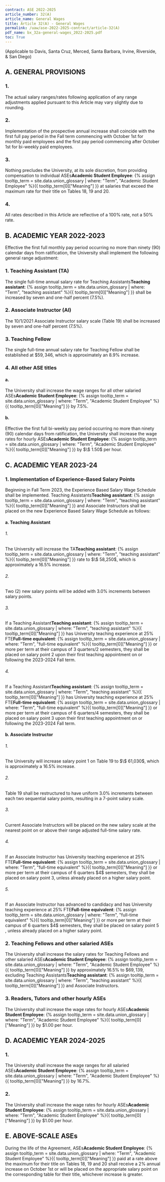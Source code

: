 ```yaml
---
contract: ASE 2022-2025
article_number: 32(A)
article_name: General Wages
title: Article 32(A) - General Wages
permalink: /uaw/ase-2022-2025-contract/article-32(A)
pdf_name: bx_32a-general-wages_2022-2025.pdf
toc: True
---
```


(Applicable to Davis, Santa Cruz, Merced, Santa Barbara, Irvine, Riverside, & San Diego) 

<div class="lvl2"><h2>A. GENERAL PROVISIONS</h2>
<div class="lvl3"><h3 class="inline-header">1.</h3> The actual salary ranges/rates following application of any range adjustments applied pursuant to this Article may vary slightly due to rounding.
</div><!-- End of level 3: 1.-->
<div class="lvl3"><h3 class="inline-header">2.</h3> Implementation of the prospective annual increase shall coincide with the first full pay period in the Fall term commencing with October 1st for monthly paid employees and the first pay period commencing after October 1st for bi-weekly paid employees.
</div><!-- End of level 3: 2.-->
<div class="lvl3"><h3 class="inline-header">3.</h3> Nothing precludes the University, at its sole discretion, from providing compensation to individual <span class="tooltip">ASEs<span class="tooltip-text"><b>Academic Student Employee</b>: {% assign tooltip_term = site.data.union_glossary | where: "Term", "Academic Student Employee" %}{{ tooltip_term[0]["Meaning"] }}</span></span> at salaries that exceed the maximum rate for their title on Tables 18, 19 and 20.
</div><!-- End of level 3: 3.-->
<div class="lvl3"><h3 class="inline-header">4.</h3> All rates described in this Article are reflective of a 100% rate, not a 50% rate.

</div><!-- End of level 2: A. GENERAL PROVISIONS-->
</div><!-- End of level 3: 4.-->
<div class="lvl2"><h2>B. ACADEMIC YEAR 2022-2023</h2>

Effective the first full monthly pay period occurring no more than ninety (90) calendar days from ratification, the University shall implement the following general range adjustment:

<div class="lvl3"><h3>1. Teaching Assistant (TA)</h3>

The single full-time annual salary rate for <span class="tooltip">Teaching Assistants<span class="tooltip-text"><b>Teaching assistant</b>: {% assign tooltip_term = site.data.union_glossary | where: "Term", "teaching assistant" %}{{ tooltip_term[0]["Meaning"] }}</span></span> shall be increased by seven and one-half percent (7.5%).

</div><!-- End of level 3: 1. Teaching Assistant (TA)-->
<div class="lvl3"><h3>2. Associate Instructor (AI)</h3>

The 10/1/2021 Associate Instructor salary scale (Table 19) shall be increased by seven and one-half percent (7.5%).

</div><!-- End of level 3: 2. Associate Instructor (AI)-->
<div class="lvl3"><h3>3. Teaching Fellow</h3>

The single full-time annual salary rate for Teaching Fellow shall be established at $\$ 59,346$, which is approximately an 8.9% increase.

</div><!-- End of level 3: 3. Teaching Fellow-->
<div class="lvl3"><h3>4. All other ASE titles</h3>

<div class="lvl4"><h4 class="inline-header">a.</h4> The University shall increase the wage ranges for all other salaried <span class="tooltip">ASEs<span class="tooltip-text"><b>Academic Student Employee</b>: {% assign tooltip_term = site.data.union_glossary | where: "Term", "Academic Student Employee" %}{{ tooltip_term[0]["Meaning"] }}</span></span> by 7.5%.
</div><!-- End of level 4: a.-->
<div class="lvl4"><h4 class="inline-header">b.</h4> Effective the first full bi-weekly pay period occurring no more than ninety (90) calendar days from ratification, the University shall increase the wage rates for hourly <span class="tooltip">ASEs<span class="tooltip-text"><b>Academic Student Employee</b>: {% assign tooltip_term = site.data.union_glossary | where: "Term", "Academic Student Employee" %}{{ tooltip_term[0]["Meaning"] }}</span></span> by $\$ 1.50$ per hour.

</div><!-- End of level 2: B. ACADEMIC YEAR 2022-2023-->
</div><!-- End of level 3: 4. All other ASE titles-->
</div><!-- End of level 4: b.-->
<div class="lvl2"><h2>C. ACADEMIC YEAR 2023-24</h2>

<div class="lvl3"><h3>1. Implementation of Experience-Based Salary Points</h3>

Beginning in Fall Term 2023, the Experience Based Salary Wage Schedule shall be implemented. <span class="tooltip">Teaching Assistants<span class="tooltip-text"><b>Teaching assistant</b>: {% assign tooltip_term = site.data.union_glossary | where: "Term", "teaching assistant" %}{{ tooltip_term[0]["Meaning"] }}</span></span> and Associate Instructors shall be placed on the new Experience Based Salary Wage Schedule as follows:

<div class="lvl4"><h4>a. Teaching Assistant</h4>

<div class="lvl6"><h6 class="inline-header">1.</h6> The University will increase the <span class="tooltip">TA<span class="tooltip-text"><b>Teaching assistant</b>: {% assign tooltip_term = site.data.union_glossary | where: "Term", "teaching assistant" %}{{ tooltip_term[0]["Meaning"] }}</span></span> rate to $\$ 58,250$, which is approximately a 16.5% increase.
</div><!-- End of level 6: 1.-->
<div class="lvl6"><h6 class="inline-header">2.</h6> Two (2) new salary points will be added with 3.0% increments between salary points.
</div><!-- End of level 6: 2.-->
<div class="lvl6"><h6 class="inline-header">3.</h6> If a <span class="tooltip">Teaching Assistant<span class="tooltip-text"><b>Teaching assistant</b>: {% assign tooltip_term = site.data.union_glossary | where: "Term", "teaching assistant" %}{{ tooltip_term[0]["Meaning"] }}</span></span> has University teaching experience at 25% <span class="tooltip">FTE<span class="tooltip-text"><b>Full-time equivalent</b>: {% assign tooltip_term = site.data.union_glossary | where: "Term", "full-time equivalent" %}{{ tooltip_term[0]["Meaning"] }}</span></span> or more per term at their campus of 3 quarters/2 semesters, they shall be placed on salary point 2 upon their first teaching appointment on or following the 2023-2024 Fall term.
</div><!-- End of level 6: 3.-->
<div class="lvl6"><h6 class="inline-header">4.</h6> If a <span class="tooltip">Teaching Assistant<span class="tooltip-text"><b>Teaching assistant</b>: {% assign tooltip_term = site.data.union_glossary | where: "Term", "teaching assistant" %}{{ tooltip_term[0]["Meaning"] }}</span></span> has University teaching experience at 25% <span class="tooltip">FTE<span class="tooltip-text"><b>Full-time equivalent</b>: {% assign tooltip_term = site.data.union_glossary | where: "Term", "full-time equivalent" %}{{ tooltip_term[0]["Meaning"] }}</span></span> or more per term at their campus of 6 quarters/4 semesters, they shall be placed on salary point 3 upon their first teaching appointment on or following the 2023-2024 Fall term.

</div><!-- End of level 4: a. Teaching Assistant-->
</div><!-- End of level 6: 4.-->
<div class="lvl4"><h4>b. Associate Instructor</h4>

<div class="lvl6"><h6 class="inline-header">1.</h6> The University will increase salary point 1 on Table 19 to $\$ 61,030$, which is approximately a 16.5% increase.
</div><!-- End of level 6: 1.-->
<div class="lvl6"><h6 class="inline-header">2.</h6> Table 19 shall be restructured to have uniform 3.0% increments between each two sequential salary points, resulting in a 7-point salary scale.
</div><!-- End of level 6: 2.-->
<div class="lvl6"><h6 class="inline-header">3.</h6> Current Associate Instructors will be placed on the new salary scale at the nearest point on or above their range adjusted full-time salary rate.
</div><!-- End of level 6: 3.-->
<div class="lvl6"><h6 class="inline-header">4.</h6> If an Associate Instructor has University teaching experience at 25% <span class="tooltip">FTE<span class="tooltip-text"><b>Full-time equivalent</b>: {% assign tooltip_term = site.data.union_glossary | where: "Term", "full-time equivalent" %}{{ tooltip_term[0]["Meaning"] }}</span></span> or more per term at their campus of 6 quarters $4$ semesters, they shall be placed on salary point 3, unless already placed on a higher salary point.
</div><!-- End of level 6: 4.-->
<div class="lvl6"><h6 class="inline-header">5.</h6> If an Associate Instructor has advanced to candidacy and has University teaching experience at 25% <span class="tooltip">FTE<span class="tooltip-text"><b>Full-time equivalent</b>: {% assign tooltip_term = site.data.union_glossary | where: "Term", "full-time equivalent" %}{{ tooltip_term[0]["Meaning"] }}</span></span> or more per term at their campus of 6 quarters $4$ semesters, they shall be placed on salary point 5 , unless already placed on a higher salary point.

</div><!-- End of level 3: 1. Implementation of Experience-Based Salary Points-->
</div><!-- End of level 4: b. Associate Instructor-->
</div><!-- End of level 6: 5.-->
<div class="lvl3"><h3>2. Teaching Fellows and other salaried ASEs</h3>

The University shall increase the salary rates for Teaching Fellows and other salaried <span class="tooltip">ASEs<span class="tooltip-text"><b>Academic Student Employee</b>: {% assign tooltip_term = site.data.union_glossary | where: "Term", "Academic Student Employee" %}{{ tooltip_term[0]["Meaning"] }}</span></span> by approximately 16.5% to $\$ 69,139$, excluding <span class="tooltip">Teaching Assistants<span class="tooltip-text"><b>Teaching assistant</b>: {% assign tooltip_term = site.data.union_glossary | where: "Term", "teaching assistant" %}{{ tooltip_term[0]["Meaning"] }}</span></span> and Associate Instructors.

</div><!-- End of level 3: 2. Teaching Fellows and other salaried ASEs-->
<div class="lvl3"><h3>3. Readers, Tutors and other hourly ASEs</h3>

The University shall increase the wage rates for hourly <span class="tooltip">ASEs<span class="tooltip-text"><b>Academic Student Employee</b>: {% assign tooltip_term = site.data.union_glossary | where: "Term", "Academic Student Employee" %}{{ tooltip_term[0]["Meaning"] }}</span></span> by $\$ 1.00$ per hour.

</div><!-- End of level 2: C. ACADEMIC YEAR 2023-24-->
</div><!-- End of level 3: 3. Readers, Tutors and other hourly ASEs-->
<div class="lvl2"><h2>D. ACADEMIC YEAR 2024-2025</h2>

<div class="lvl3"><h3 class="inline-header">1.</h3> The University shall increase the wage ranges for all salaried <span class="tooltip">ASEs<span class="tooltip-text"><b>Academic Student Employee</b>: {% assign tooltip_term = site.data.union_glossary | where: "Term", "Academic Student Employee" %}{{ tooltip_term[0]["Meaning"] }}</span></span> by 16.7%.
</div><!-- End of level 3: 1.-->
<div class="lvl3"><h3 class="inline-header">2.</h3> The University shall increase the wage rates for hourly <span class="tooltip">ASEs<span class="tooltip-text"><b>Academic Student Employee</b>: {% assign tooltip_term = site.data.union_glossary | where: "Term", "Academic Student Employee" %}{{ tooltip_term[0]["Meaning"] }}</span></span> by $1.00 per hour.

</div><!-- End of level 2: D. ACADEMIC YEAR 2024-2025-->
</div><!-- End of level 3: 2.-->
<div class="lvl2"><h2>E. ABOVE-SCALE ASEs</h2>

During the life of the Agreement, <span class="tooltip">ASEs<span class="tooltip-text"><b>Academic Student Employee</b>: {% assign tooltip_term = site.data.union_glossary | where: "Term", "Academic Student Employee" %}{{ tooltip_term[0]["Meaning"] }}</span></span> paid at a rate above the maximum for their title on Tables 18, 19 and 20 shall receive a 2% annual increase on October 1st or will be placed on the appropriate salary point on the corresponding table for their title, whichever increase is greater.

</div><!-- End of level 2: E. ABOVE-SCALE ASEs-->
